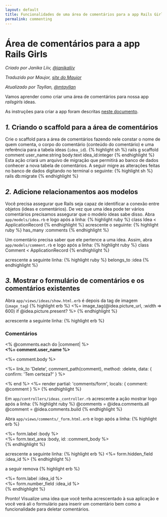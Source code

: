 ```yaml
---
layout: default
title: Funcionalidades de uma área de comentários para a app Rails Girls
permalink: commenting
---
```

# Área de comentários para a app Rails Girls

*Criado por Janika Liiv, [@janikaliiv](https://twitter.com/janikaliiv)*

*Traduzido por Maujor, [site do Maujor](http://www.maujor.com)*

*Atualizado por Tayllan, [@mtayllan](https://github.com/mtayllan)*

Vamos aprender como criar uma área de comentários para nossa app *railsgirls* ideas.

As instruções para criar a app foram descritas [neste documento](/app).

## _1._ Criando o scaffold para a área de comentários

Crie o scaffold para a área de comentários fazendo nele constar o nome de quem comenta, o corpo do comentário (conteúdo do comentário) e uma referência para a tabela ideas (`idea_id`).
{% highlight sh %}
rails g scaffold comment user_name:string body:text idea_id:integer
{% endhighlight %}
Esta ação criará um arquivo de migração que permitirá ao banco de dados conhecer a nova tabela de comentários.  A seguir migre as alterações feitas no banco de dados digitando no terminal o seguinte:
{% highlight sh %}
rails db:migrate
{% endhighlight %}

## _2._ Adicione relacionamentos aos modelos

Você precisa assegurar que Rails seja capaz de identificar a conexão entre objetos (ideas e comentários). De vez que uma idea pode ter vários comentários precisamos assegurar que o modelo ideas sabe disso. Abra `app/models/idea.rb` e logo após a linha:
{% highlight ruby %}
class Idea < ApplicationRecord
{% endhighlight %}
acrescente o seguinte:
{% highlight ruby %}
has_many :comments
{% endhighlight %}

 Um comentário precisa saber que ele pertence a uma idea. Assim, abra `app/models/comment.rb` e logo após a linha:
{% highlight ruby %}
class Comment < ApplicationRecord
{% endhighlight %}

acrescente a seguinte linha:
{% highlight ruby %}
belongs_to :idea
{% endhighlight %}

## _3._ Mostrar o formulário de comentários e os comentários existentes

Abra `app/views/ideas/show.html.erb` é depois da tag de imagem (`image_tag`)
{% highlight erb %}
<%= image_tag(@idea.picture_url, :width => 600) if @idea.picture.present? %>
{% endhighlight %}

acrescente a seguinte linha:
{% highlight erb %}
<h3>Comentários</h3>
<% @comments.each do |comment| %>
  <div>
    <strong><%= comment.user_name %></strong>
    <br>
    <p><%= comment.body %></p>
    <p><%= link_to 'Delete', comment_path(comment), method: :delete, data: { confirm: 'Tem certeza?' } %></p>
  </div>
<% end %>
<%= render partial: 'comments/form', locals: { comment: @comment } %>
{% endhighlight %}

Em `app/controllers/ideas_controller.rb` acrescente a ação mostrar logo após a linha:
{% highlight ruby %}
@comments = @idea.comments.all
@comment = @idea.comments.build
{% endhighlight %}

Abra `app/views/comments/_form.html.erb` e logo após a linha:
{% highlight erb %}
  <div class="field">
    <%= form.label :body %><br>
    <%= form.text_area :body, id: :comment_body %>
  </div>
{% endhighlight %}

acrescente a seguinte linha:
{% highlight erb %}
<%= form.hidden_field :idea_id %>
{% endhighlight %}

a seguir remova
{% highlight erb %}
<div class="field">
  <%= form.label :idea_id %><br>
  <%= form.number_field :idea_id %>
</div>
{% endhighlight %}

Pronto! Visualize uma idea que você tenha acrescentado à sua aplicação e você verá ali o formulário para inserir um comentário bem como a funcionalidade para deletar comentários.
